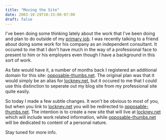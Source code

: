 ```yaml
---
title: "Moving the Site"
date: 2003-10-29T10:33:00-07:00
draft: false
---
```

I've been doing some thinking lately about the work that I've been doing and plan to do outside of my [primary job](https://web.archive.org/web/20031203004239/http://www.esoterix.com/). I was recently talking to a friend about doing some work for his company as an independent consultant. It occured to me that I don't have much in the way of a professional face to present to him or his employers even though I have a background in this sort of work.

As fate would have it, a number of months back I registered an additional domain for this site: [opposable-thumbs.net](https://web.archive.org/web/20031203004239/http://opposable-thumbs.net/). The original plan was that it would simply be an alias for [lockney.net](https://web.archive.org/web/20031203004239/http://lockney.net/), but it occured to me that I could use this distinction to seperate out my blog site from my professional site quite easily. 

So today I made a few subtle changes. It won't be obvious to most of you, but when you link to [lockney.net](https://web.archive.org/web/20031203004239/http://lockney.net/) you will be redirected to [opposable-thumbs.net](https://web.archive.org/web/20031203004239/http://opposable-thumbs.net/). The intention is to create a new site that will live at [lockney.net](https://web.archive.org/web/20031203004239/http://lockney.net/) which will include work related information, while [opposable-thumbs.net](https://web.archive.org/web/20031203004239/http://opposable-thumbs.net/) will be dedicated to content of a personal nature.

Stay tuned for more info.
